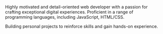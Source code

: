 

Highly motivated and detail-oriented web developer with a passion for crafting exceptional digital experiences. Proficient in a range of programming languages, including JavaScript, HTML/CSS.<br>

Building personal projects to reinforce skills and gain hands-on experience.

<!---
Kamran-Ahmad-ops/Kamran-Ahmad-ops is a ✨ special ✨ repository because its `README.md` (this file) appears on your GitHub profile.
You can click the Preview link to take a look at your changes.
--->

